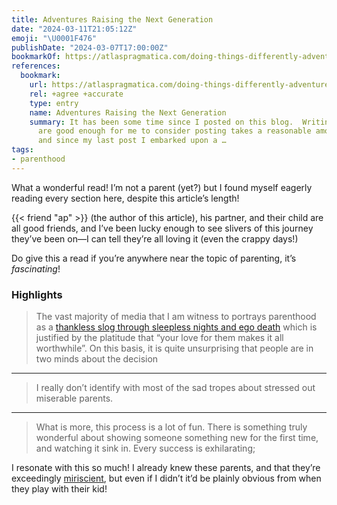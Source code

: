 ```yaml
---
title: Adventures Raising the Next Generation
date: "2024-03-11T21:05:12Z"
emoji: "\U0001F476"
publishDate: "2024-03-07T17:00:00Z"
bookmarkOf: https://atlaspragmatica.com/doing-things-differently-adventures-raising-the-next-generation/
references:
  bookmark:
    url: https://atlaspragmatica.com/doing-things-differently-adventures-raising-the-next-generation/
    rel: +agree +accurate
    type: entry
    name: Adventures Raising the Next Generation
    summary: It has been some time since I posted on this blog.  Writing posts that
      are good enough for me to consider posting takes a reasonable amount of effort,
      and since my last post I embarked upon a …
tags:
- parenthood
---
```


What a wonderful read! I’m not a parent (yet?) but I found myself eagerly reading every section here, despite this article’s length!

{{< friend "ap" >}} (the author of this article), his partner, and their child are all good friends, and I’ve been lucky enough to see slivers of this journey they’ve been on—I can tell they’re all loving it (even the crappy days!)

Do give this a read if you’re anywhere near the topic of parenting, it’s _fascinating_!

### Highlights

> The vast majority of media that I am witness to portrays parenthood as a [thankless slog through sleepless nights and ego death](https://www.vox.com/features/23979357/millennials-motherhood-dread-parenting-birthrate-women-policy) which is justified by the platitude that “your love for them makes it all worthwhile”. On this basis, it is quite unsurprising that people are in two minds about the decision

---

> I really don’t identify with most of the sad tropes about stressed out miserable parents.

---

> What is more, this process is a lot of fun. There is something truly wonderful about showing someone something new for the first time, and watching it sink in. Every success is exhilarating;

I resonate with this so much! I already knew these parents, and that they’re exceedingly [miriscient](/posts/miriscience), but even if I didn’t it’d be plainly obvious from when they play with their kid!
